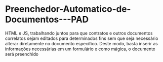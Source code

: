 # Preenchedor-Automatico-de-Documentos---PAD
HTML e JS, trabalhando juntos para que contratos e outros documentos correlatos sejam editados para determinados fins sem que seja necessário alterar diretamente no documento específico. Deste modo, basta inserir as informações necessárias em um formulário e como mágica, o documento será preenchido
